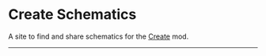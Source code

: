 # Create Schematics

A site to find and share schematics for the [Create](https://github.com/Creators-of-Create/Create) mod.

---
